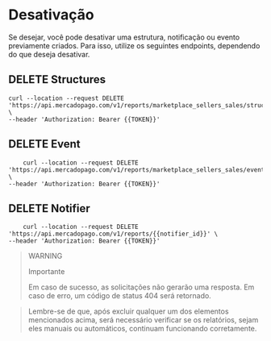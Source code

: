 # Desativação

Se desejar, você pode desativar uma estrutura, notificação ou evento previamente criados. Para isso, utilize os seguintes endpoints, dependendo do que deseja desativar.

## DELETE Structures
```curl
curl --location --request DELETE 'https://api.mercadopago.com/v1/reports/marketplace_sellers_sales/structures/{{structure_id}}' \
--header 'Authorization: Bearer {{TOKEN}}' 
```

## DELETE Event
```curl
	curl --location --request DELETE 'https://api.mercadopago.com/v1/reports/marketplace_sellers_sales/events/{{event_id}}' \
--header 'Authorization: Bearer {{TOKEN}}' 
```

## DELETE Notifier
```curl
	curl --location --request DELETE 'https://api.mercadopago.com/v1/reports/{{notifier_id}}' \
--header 'Authorization: Bearer {{TOKEN}}' 
```

> WARNING
>
> Importante
>
> Em caso de sucesso, as solicitações não gerarão uma resposta. Em caso de erro, um código de status 404 será retornado.

> Lembre-se de que, após excluir qualquer um dos elementos mencionados acima, será necessário verificar se os relatórios, sejam eles manuais ou automáticos, continuam funcionando corretamente.